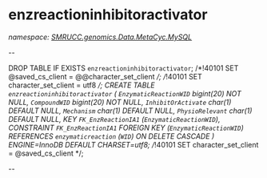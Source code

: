 ﻿# enzreactioninhibitoractivator
_namespace: [SMRUCC.genomics.Data.MetaCyc.MySQL](./index.md)_

--
 
 DROP TABLE IF EXISTS `enzreactioninhibitoractivator`;
 /*!40101 SET @saved_cs_client = @@character_set_client */;
 /*!40101 SET character_set_client = utf8 */;
 CREATE TABLE `enzreactioninhibitoractivator` (
 `EnzymaticReactionWID` bigint(20) NOT NULL,
 `CompoundWID` bigint(20) NOT NULL,
 `InhibitOrActivate` char(1) DEFAULT NULL,
 `Mechanism` char(1) DEFAULT NULL,
 `PhysioRelevant` char(1) DEFAULT NULL,
 KEY `FK_EnzReactionIA1` (`EnzymaticReactionWID`),
 CONSTRAINT `FK_EnzReactionIA1` FOREIGN KEY (`EnzymaticReactionWID`) REFERENCES `enzymaticreaction` (`WID`) ON DELETE CASCADE
 ) ENGINE=InnoDB DEFAULT CHARSET=utf8;
 /*!40101 SET character_set_client = @saved_cs_client */;
 
 --




